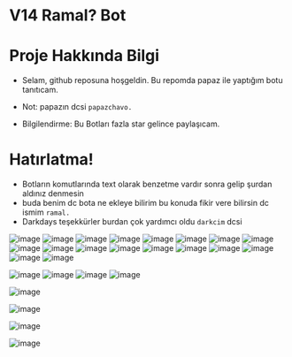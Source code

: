 # V14 Ramal? Bot

# Proje Hakkında Bilgi

* Selam, github reposuna hoşgeldin. Bu repomda papaz ile yaptığım botu tanıtıcam.

* Not: papazın dcsi `papazchavo.`

* Bilgilendirme: Bu Botları fazla star gelince paylaşıcam.



# Hatırlatma!
* Botların komutlarında text olarak benzetme vardır sonra gelip şurdan aldınız denmesin
* buda benim dc bota ne ekleye bilirim bu konuda fikir vere bilirsin dc ismim `ramal.`
* Darkdays teşekkürler burdan çok yardımcı oldu `darkcim` dcsi


![image](https://cdn.discordapp.com/attachments/1009804086293565501/1170206675169464371/goreval.png?ex=655832e4&is=6545bde4&hm=5911884fdd4795e4460d9189ff6791118aaac13218a00a4018884ad2e1be503c&)
![image](https://cdn.discordapp.com/attachments/1009804086293565501/1170208044643254394/gorevler.png?ex=6558342b&is=6545bf2b&hm=e584df4b0f7bb50c0f8996b83b02375d7f626aa4b72ff3d46927405302d55fe7&)
![image](https://cdn.discordapp.com/attachments/1009804086293565501/1170206674762612826/songorulmee.png?ex=655832e4&is=6545bde4&hm=9e192e9f2067ace3ff91de5628989bfbbeea7d04f50b91c1297dff6402ad7de9&)
![image](https://cdn.discordapp.com/attachments/1009804086293565501/1170209037976092722/randevuu.png?ex=65583518&is=6545c018&hm=29b014e409c33f98bf8db82ab91ecb0f0bb61623200e030ea1fdfa2870395de6&)
![image](https://cdn.discordapp.com/attachments/1157800686248022177/1166446608863465623/image_10.png?ex=654a850f&is=6538100f&hm=6d89f53d80d1ff150b8e821476f62ca2d883c6640a92e226f0466e1ea463c77f&)
![image](https://cdn.discordapp.com/attachments/1165449404149403678/1165493865365643275/image_9.png?ex=65470dbf&is=653498bf&hm=c1479cc97b1417bccc31eb5d9b0ae7acf1723da233176c13977af4d79b69be74&)
![image](https://cdn.discordapp.com/attachments/1165449404149403678/1165481725946765322/dogrulamaa.png?ex=65470271&is=65348d71&hm=686b17d665d98a588febe49038c28ebe2d554fda0d7b82a04518a87be7c142c7&)
![image](https://cdn.discordapp.com/attachments/1165449404149403678/1165477958429966406/cmd_yasakla.png?ex=6546feee&is=653489ee&hm=6295f14c6ab7f3e134462a93657212171a77a27664f87722d69e66d8f52c4437&)
![image](https://cdn.discordapp.com/attachments/1165449404149403678/1165476830891999292/tweetsss.png?ex=6546fde1&is=653488e1&hm=78193296252a561f80aede1136407bbd63fdcad3195f8fb226c1fe79eb3ad4da&)
![image](https://cdn.discordapp.com/attachments/1165449404149403678/1165476098499424356/itiraf.png?ex=6546fd33&is=65348833&hm=8491be3718e79fc616ac24922e0ee74ad25482b065c04280673c5205ca1afa3c&)
![image](https://cdn.discordapp.com/attachments/1165449404149403678/1165473672887283772/otoreg.png?ex=6546faf1&is=653485f1&hm=dfe617fe4ac5c858cdffdb962a6beb7adde38f8efe0e7a04c018485d91742eb7&)
![image](https://cdn.discordapp.com/attachments/1165449404149403678/1165461319470809129/suslee.png?ex=6546ef6f&is=65347a6f&hm=1aa5f827121b3de29acb98b7202241284b119aed38ca7180c0afb81637c45cea&)
![image](https://cdn.discordapp.com/attachments/1157993674551087134/1165460953215803493/yoneticiliste.png?ex=6546ef18&is=65347a18&hm=db735420cb02a87c4108caf4ad0be88caad5d0876f66b18bf731526ded58360b&)
![image](https://cdn.discordapp.com/attachments/1165449404149403678/1165449455877771416/regkilit_kapat.png?ex=6546e463&is=65346f63&hm=ca11f82f86e6bd78cf141e0cff77c559783e37ea9b37bbe2f7d744f7ee235bbc&)
![image](https://cdn.discordapp.com/attachments/1165449404149403678/1165449455651270737/regkilit_ac.png?ex=6546e463&is=65346f63&hm=b88c7131144a4824e76248c7f95dac435376fd9f5d05b5e7ebb42d6af2f10712&)
![image](https://cdn.discordapp.com/attachments/1165449404149403678/1165449456108449873/kapalikayit.png?ex=6546e463&is=65346f63&hm=15d40cea77427904ce823fc35e9e549eb8ca490211dde2eedf2f3189e5e07bbf&)
![image](https://cdn.discordapp.com/attachments/1165449404149403678/1165450108117209128/say.png?ex=6546e4fe&is=65346ffe&hm=a346b84c7ec65fa6bdd23b1c259ccb477691ba1f9577f06b4ee952bacaa36c53&)
![image](https://cdn.discordapp.com/attachments/1165449404149403678/1165450108414984203/say_detayli.png?ex=6546e4fe&is=65346ffe&hm=91b39926213323e732d0719cb3acefd72c1299a67c9caa1df9ef688ab3eb34f6&)

![image](https://cdn.discordapp.com/attachments/1157800686248022177/1164342735537438801/gekle.png?ex=6542ddac&is=653068ac&hm=a4d9ca5fcc2c2831c8d9ffb2258760647da7cc4312bfb32e017d89819118382b&)
![image](https://cdn.discordapp.com/attachments/1157800686248022177/1164342736577626202/geklemenu.png?ex=6542ddac&is=653068ac&hm=7a915d423956085de2e44e1872e5229f479c0b21274481fa2bbb230e4ba38cf9&)
![image](https://cdn.discordapp.com/attachments/1157800686248022177/1164342736141434940/guvenlilistemenu.png?ex=6542ddac&is=653068ac&hm=4f6a9d8985dcd1a692b5fe534d093028c8b9d95b39edbb81825dbcb01ce1aabf&)
![image](https://cdn.discordapp.com/attachments/1157800686248022177/1164342735805886514/guvenlilistesi.png?ex=6542ddac&is=653068ac&hm=0dd140e1cacc6fa9520a268dd495193eb749ab244c9695a76a1d25d6eb0f810e&)

![image](https://cdn.discordapp.com/attachments/1009804086293565501/1156701384679370876/ramalassspapazkayit.png?ex=6515ed9c&is=65149c1c&hm=696e7a31834a91b34763c2f16a98d4766ec639fa63a7e98858254077cf750316&)


![image](https://cdn.discordapp.com/attachments/1009804086293565501/1156699704407642152/ramalpapazstat.png?ex=6515ec0b&is=65149a8b&hm=00327c8bc5fc933e5365855382a1e5b8017d61490302cd041f015320112a1692&)



![image](https://cdn.discordapp.com/attachments/1009804086293565501/1156699729640566815/ilgi.png?ex=6515ec11&is=65149a91&hm=a3f7927407f26ff1a8d8816bc8f7ba95f66a2545ea9a007f61170653f1ea4f99&)

![image](https://cdn.discordapp.com/attachments/1009804086293565501/1156699729896415283/ilgiver.png?ex=6515ec12&is=65149a92&hm=203a2e56072bae2b639534fc101f6fe46da468e0959a063ffd597b31f96c0ee0&)
